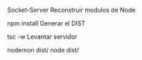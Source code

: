 Socket-Server
Reconstruir modulos de Node

npm install
Generar el DIST

tsc -w
Levantar servidor

nodemon dist/
node dist/